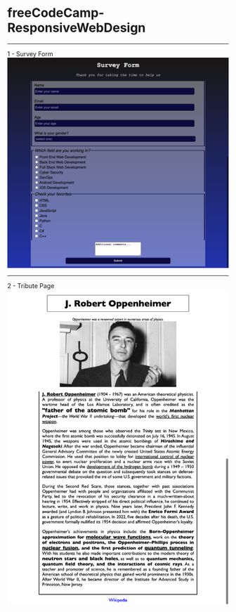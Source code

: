 # freeCodeCamp-ResponsiveWebDesign

---

1 - Survey Form
![](https://github.com/zeynep-1/freeCodeCamp-ResponsiveWebDesign/blob/main/SurveyForm/survey-form.png)

---

2 - Tribute Page
![](https://github.com/zeynep-1/freeCodeCamp-ResponsiveWebDesign/blob/main/TributePage/oppenheimer.png)
